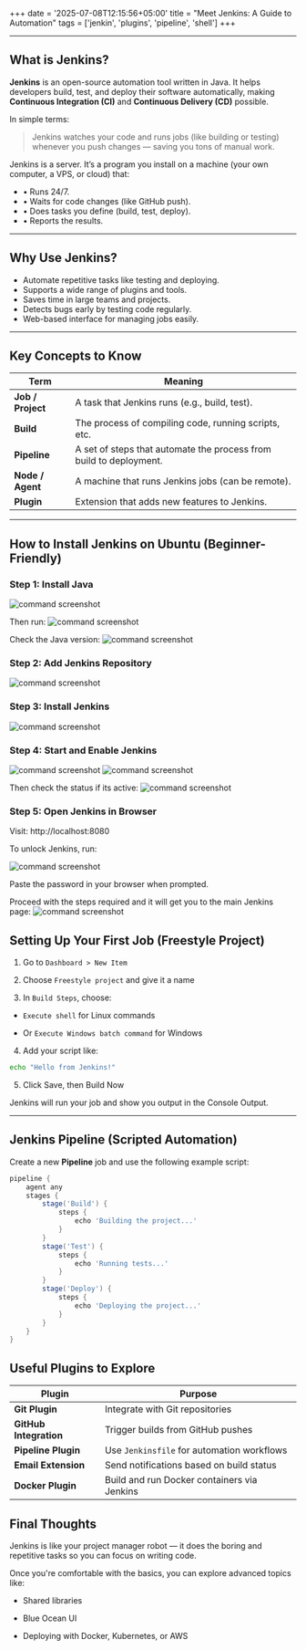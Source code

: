 +++
date = '2025-07-08T12:15:56+05:00'
title = "Meet Jenkins: A Guide to Automation"
tags = ['jenkin', 'plugins', 'pipeline', 'shell']
+++

---

## What is Jenkins?

**Jenkins** is an open-source automation tool written in Java. It helps developers build, test, and deploy their software automatically, making **Continuous Integration (CI)** and **Continuous Delivery (CD)** possible.

In simple terms:
> Jenkins watches your code and runs jobs (like building or testing) whenever you push changes — saving you tons of manual work.

Jenkins is a server.
It’s a program you install on a machine (your own computer, a VPS, or cloud) that:
   - • Runs 24/7.
   - • Waits for code changes (like GitHub push).
   - • Does tasks you define (build, test, deploy).
   - • Reports the results.

---

##  Why Use Jenkins?

- Automate repetitive tasks like testing and deploying.
- Supports a wide range of plugins and tools.
- Saves time in large teams and projects.
- Detects bugs early by testing code regularly.
- Web-based interface for managing jobs easily.

---

##  Key Concepts to Know

| Term | Meaning |
|------|---------|
| **Job / Project** | A task that Jenkins runs (e.g., build, test). |
| **Build** | The process of compiling code, running scripts, etc. |
| **Pipeline** | A set of steps that automate the process from build to deployment. |
| **Node / Agent** | A machine that runs Jenkins jobs (can be remote). |
| **Plugin** | Extension that adds new features to Jenkins. |

---

##  How to Install Jenkins on Ubuntu (Beginner-Friendly)

### Step 1: Install Java
![command screenshot](/jenkins/s1.png)

Then run:
![command screenshot](/jenkins/s2.png)

Check the Java version:
![command screenshot](/jenkins/s3.png)

### Step 2: Add Jenkins Repository
![command screenshot](/jenkins/s4.png)


### Step 3: Install Jenkins
![command screenshot](/jenkins/s7.png)

### Step 4: Start and Enable Jenkins
![command screenshot](/jenkins/s8.png)
![command screenshot](/jenkins/s9.png)

Then check the status if its active:
 ![command screenshot](/jenkins/s10.png)


### Step 5: Open Jenkins in Browser
Visit: http://localhost:8080

To unlock Jenkins, run:

![command screenshot](/jenkins/s13.png)

Paste the password in your browser when prompted.

Proceed with the steps required and
it will get you to the main Jenkins page:
![command screenshot](/jenkins/s18.png)


## Setting Up Your First Job (Freestyle Project)
1. Go to `Dashboard > New Item`

1. Choose `Freestyle project` and give it a name

3. In `Build Steps`, choose:

- `Execute shell` for Linux commands

- Or `Execute Windows batch command` for Windows

4. Add your script like:
```bash
echo "Hello from Jenkins!"
```
5. Click Save, then Build Now

Jenkins will run your job and show you output in the Console Output.

---

## Jenkins Pipeline (Scripted Automation)

Create a new **Pipeline** job and use the following example script:

```groovy
pipeline {
    agent any
    stages {
        stage('Build') {
            steps {
                echo 'Building the project...'
            }
        }
        stage('Test') {
            steps {
                echo 'Running tests...'
            }
        }
        stage('Deploy') {
            steps {
                echo 'Deploying the project...'
            }
        }
    }
}
```

## Useful Plugins to Explore

| Plugin              | Purpose                                        |
|---------------------|------------------------------------------------|
| **Git Plugin**       | Integrate with Git repositories                |
| **GitHub Integration** | Trigger builds from GitHub pushes              |
| **Pipeline Plugin**  | Use `Jenkinsfile` for automation workflows     |
| **Email Extension**  | Send notifications based on build status       |
| **Docker Plugin**    | Build and run Docker containers via Jenkins    |

## Final Thoughts
Jenkins is like your project manager robot — it does the boring and repetitive tasks so you can focus on writing code.

Once you're comfortable with the basics, you can explore advanced topics like:

- Shared libraries

- Blue Ocean UI

- Deploying with Docker, Kubernetes, or AWS